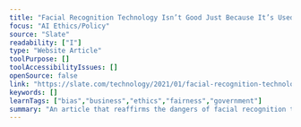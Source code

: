 ```yaml
---
title: "Facial Recognition Technology Isn’t Good Just Because It’s Used to Arrest Neo-Nazis"
focus: "AI Ethics/Policy"
source: "Slate"
readability: ["I"]
type: "Website Article"
toolPurpose: []
toolAccessibilityIssues: []
openSource: false
link: "https://slate.com/technology/2021/01/facial-recognition-technology-capitol-siege.html"
keywords: []
learnTags: ["bias","business","ethics","fairness","government"]
summary: "An article that reaffirms the dangers of facial recognition technology, following arrests made after the Capitol Siege. "
---
```



